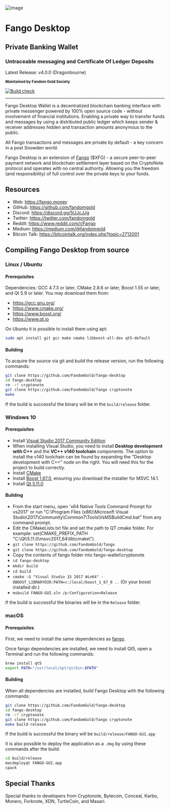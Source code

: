 ![image](https://raw.githubusercontent.com/FandomGold/XFG-data/master/images/fangobgs.png)

# Fango Desktop

## Private Banking Wallet 

### Untraceable messaging and Certificate Of Ledger Deposits

Latest Release: v4.0.0 (Dragonbourne)

<b><sub>Maintained by Fandom Gold Society</sub></b>

[![Build check](https://github.com/FandomGold/fango-desktop/actions/workflows/check.yml/badge.svg)](https://github.com/FandomGold/fango-desktop/actions/workflows/check.yml)
__________________________________________________
Fango Desktop Wallet is a decentralized blockchain banking interface with private messenger powered by 100% open source code - without involvement of financial institutions. Enabling a private way to transfer funds and messages by using a distributed public ledger which keeps sender & receiver addresses hidden and  transaction amounts anonymous to the public.

All Fango transactions and messages are private by default - a key concern in a post Snowden world.  

Fango Desktop is an extension of [Fango](https://github.com/fandomgold/fango) ($XFG) - a secure peer-to-peer payment network and blockchain settlement layer based on the CryptoNote protocol and operates with no central authority. Allowing you the freedom (and responsibility) of full control over the private keys to your funds.

## Resources

-   Web: <https://fango.money>
-   GitHub: <https://github.com/fandomgold>
-   Discord: <https://discord.gg/5UJcJJg>
-   Twitter: <https://twitter.com/fandomgold>
-   Reddit: <https://www.reddit.com/r/Fango>
-   Medium: <https://medium.com/@fandomgold>
-   Bitcoin Talk: <https://bitcointalk.org/index.php?topic=2712001>

## Compiling Fango Desktop from source

### Linux / Ubuntu

#### Prerequisites

Dependencies: GCC 4.7.3 or later, CMake 2.8.6 or later, Boost 1.55 or later, and Qt 5.9 or later.
You may download them from:

-   <https://gcc.gnu.org/>
-   <https://www.cmake.org/>
-   <https://www.boost.org/>
-   <https://www.qt.io>

On Ubuntu it is possible to install them using apt:

```bash
sudo apt install git gcc make cmake libboost-all-dev qt5-default
```

#### Building

To acquire the source via git and build the release version, run the following commands:

```bash
git clone https://github.com/FandomGold/fango-desktop
cd fango-desktop
rm -rf cryptonote
git clone https://github.com/FandomGold/fango cryptonote
make 
```

If the build is successful the binary will be in the `build/release` folder.

### Windows 10

#### Prerequisites

-   Install [Visual Studio 2017 Community Edition](https://www.visualstudio.com/thank-you-downloading-visual-studio/?sku=Community&rel=15&page=inlineinstall)
-   When installing Visual Studio, you need to install **Desktop development with C++** and the **VC++ v140 toolchain** components. The option to install the v140 toolchain can be found by expanding the "Desktop development with C++" node on the right. You will need this for the project to build correctly.
-   Install [CMake](https://cmake.org/download/)
-   Install [Boost 1.67.0](https://boost.teeks99.com/bin/1.67.0/), ensuring you download the installer for MSVC 14.1.
-   Install [Qt 5.11.0](https://www.qt.io/download)

#### Building

-   From the start menu, open 'x64 Native Tools Command Prompt for vs2017' or run "C:\\Program Files (x86)\\Microsoft Visual Studio\\2017\\Community\\Common7\\Tools\\VsMSBuildCmd.bat" from any command prompt.
-   Edit the CMakeLists.txt file and set the path to QT cmake folder. For example: set(CMAKE_PREFIX_PATH "C:\\Qt\\5.11.0\\msvc2017_64\\lib\\cmake\\").
-   `git clone https://github.com/FandomGold/fango`
-   `git clone https://github.com/FandomGold/fango-desktop`
-   Copy the contents of fango folder into fango-wallet\\cryptonote
-   `cd fango-desktop`
-   `mkdir build`
-   `cd build`
-   `cmake -G "Visual Studio 15 2017 Win64" -DBOOST_LIBRARYDIR:PATH=c:/local/boost_1_67_0 ..` (Or your boost installed dir.)
-   `msbuild FANGO-GUI.sln /p:Configuration=Release`

If the build is successful the binaries will be in the `Release` folder.

### macOS

#### Prerequisites

First, we need to install the same dependencies as [fango](https://github.com/FandomGold/fango#macos).

Once fango dependencies are installed, we need to install Qt5, open a Terminal and run the following commands:

```bash
brew install qt5
export PATH="/usr/local/opt/qt/bin:$PATH"
```

#### Building

When all dependencies are installed, build Fango Desktop with the following commands: 

```bash
git clone https://github.com/FandomGold/fango-desktop
cd fango-desktop
rm -rf cryptonote
git clone https://github.com/FandomGold/fango cryptonote
make build-release
```

If the build is successful the binary will be `build/release/FANGO-GUI.app`

It is also possible to deploy the application as a `.dmg` by using these commands after the build:

```bash
cd build/release
macdeployqt FANGO-GUI.app
cpack
```

## Special Thanks

Special thanks to developers from Cryptonote, Bytecoin, Conceal, Karbo, Monero, Forknote, XDN, TurtleCoin, and Masari.
